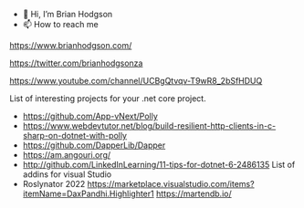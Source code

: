 - 👋 Hi, I’m Brian Hodgson
- 📫 How to reach me 

https://www.brianhodgson.com/

https://twitter.com/brianhodgsonza

https://www.youtube.com/channel/UCBgQtvqv-T9wR8_2bSfHDUQ

List of interesting projects for your .net core project.
- https://github.com/App-vNext/Polly
- https://www.webdevtutor.net/blog/build-resilient-http-clients-in-c-sharp-on-dotnet-with-polly
- https://github.com/DapperLib/Dapper
- https://am.angouri.org/
- http://github.com/LinkedInLearning/11-tips-for-dotnet-6-2486135
List of addins for visual Studio
- Roslynator 2022
https://marketplace.visualstudio.com/items?itemName=DaxPandhi.Highlighter1
https://martendb.io/
